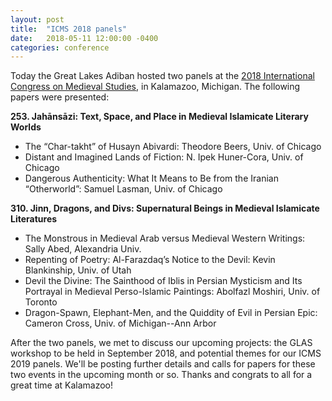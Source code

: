 ```yaml
---
layout: post
title:  "ICMS 2018 panels"
date:   2018-05-11 12:00:00 -0400
categories: conference
---
```


Today the Great Lakes Adiban hosted two panels at the [2018 International Congress on Medieval Studies](http://www.wmich.edu/medievalcongress/), in Kalamazoo, Michigan. The following papers were presented:

**253. Jahānsāzi: Text, Space, and Place in Medieval Islamicate Literary Worlds**

- The “Char-takht” of Husayn Abivardi: Theodore Beers, Univ. of Chicago
- Distant and Imagined Lands of Fiction: N. Ipek Huner-Cora, Univ. of Chicago
- Dangerous Authenticity: What It Means to Be from the Iranian “Otherworld”: Samuel Lasman, Univ. of Chicago

**310. Jinn, Dragons, and Divs: Supernatural Beings in Medieval Islamicate Literatures**

- The Monstrous in Medieval Arab versus Medieval Western Writings: Sally Abed, Alexandria Univ.
- Repenting of Poetry: Al-Farazdaq’s Notice to the Devil: Kevin Blankinship, Univ. of Utah
- Devil the Divine: The Sainthood of Iblis in Persian Mysticism and Its Portrayal in Medieval Perso-Islamic Paintings: Abolfazl Moshiri, Univ. of Toronto
- Dragon-Spawn, Elephant-Men, and the Quiddity of Evil in Persian Epic: Cameron Cross, Univ. of Michigan--Ann Arbor

After the two panels, we met to discuss our upcoming projects: the GLAS workshop to be held in September 2018, and potential themes for our ICMS 2019 panels. We'll be posting further details and calls for papers for these two events in the upcoming month or so. Thanks and congrats to all for a great time at Kalamazoo!